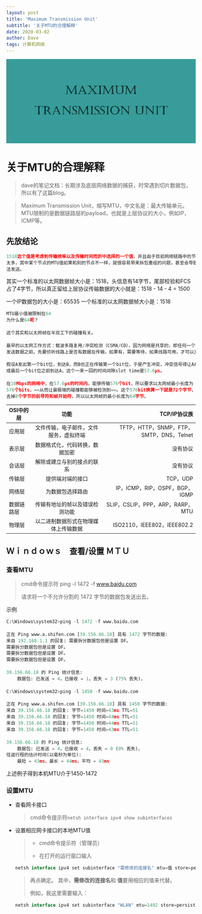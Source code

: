 ```yaml
---
layout: post
title: 'Maximum Transmission Unit'
subtitle: '关于MTU的合理解释'
date: 2020-03-02
author: Dave
tags: 计算机网络 
---
```

![](https://raw.githubusercontent.com/dendyikbc/PicGoBed/master/imgMTU.jpg)

# 关于MTU的合理解释

>dave的笔记文档：长期涉及底层网络数据的捕获，时常遇到切片数据包，所以有了这篇blog。


>Maximum Transmission Unit，缩写MTU，中文名是：最大传输单元。
>MTU限制的是数据链路层的payload，也就是上层协议的大小，例如IP，ICMP等。

## 先放结论

```python
1518这个值是考虑到传输效率以及传输时间而折中选择的一个值，并且由于目前网络链路中的节点
太多，其中某个节点的MTU值如果和别的节点不一样，就很容易带来拆包重组的问题，甚至会导致无
法发送。
```

其实一个标准的以太网数据帧大小是：1518，头信息有14字节，尾部校验和FCS占了4字节，所以真正留给上层协议传输数据的大小就是：1518 - 14 - 4 = 1500

一个IP数据包的大小是：65535
一个标准的以太网数据帧大小是：1518

```python
MTU最小值被限制在64
为什么是64呢？

这个其实和以太网帧在半双工下的碰撞有关。

最早的以太网工作方式：载波多路复用/冲突检测（CSMA/CD），因为网络是共享的，即任何一个节点
发送数据之前，先要侦听线路上是否有数据在传输，如果有，需要等待，如果线路可用，才可以发送。

假设A发出第一个bit位，到达B，而B也正在传输第一个bit位，于是产生冲突，冲突信号得让A在完
成最后一个bit位之前到达A，这个一来一回的时间间隙slot time是57.6μs。

在10Mbps的网络中，在57.6μs的时间内，能够传输576个bit，所以要求以太网帧最小长度为
576个bits，==从而让最极端的碰撞都能够被检测到==。这个576bit换算一下就是72个字节，
去掉8个字节的前导符和帧开始符，所以以太网帧的最小长度为64字节。
```

| OSI中的层        | 功能           | TCP/IP协议族 |
| ------------- |:-------------:| -----:|
| 应用层      | 文件传输，电子邮件，文件服务，虚拟终端 | TFTP，HTTP，SNMP，FTP，SMTP，DNS，Telnet |
| 表示层      | 数据格式化，代码转换，数据加密      |   没有协议 |
| 会话层      | 解除或建立与别的接点的联系      |    没有协议 |
| 传输层      | 提供端对端的接口      |    TCP，UDP |
| 网络层      | 为数据包选择路由      |    IP，ICMP，RIP，OSPF，BGP，IGMP |
| 数据链路层   | 传输有地址的帧以及错误检测功能      |    SLIP，CSLIP，PPP，ARP，RARP，MTU |
| 物理层      | 以二进制数据形式在物理媒体上传输数据      |    ISO2110，IEEE802，IEEE802.2 |


## Ｗｉｎｄｏｗｓ　查看/设置 ＭＴＵ
### 查看MTU
>   cmd命令提示符 ping -l 1472 -f www.baidu.com
>   
>   请求将一个不允许分割的 1472 字节的数据包发送出去。

示例
```python
C:\Windows\system32>ping -l 1472 -f www.baidu.com

正在 Ping www.a.shifen.com [39.156.66.18] 具有 1472 字节的数据:
来自 192.168.1.1 的回复: 需要拆分数据包但是设置 DF。
需要拆分数据包但是设置 DF。
需要拆分数据包但是设置 DF。
需要拆分数据包但是设置 DF。

39.156.66.18 的 Ping 统计信息:
    数据包: 已发送 = 4，已接收 = 1，丢失 = 3 (75% 丢失)，

C:\Windows\system32>ping -l 1450 -f www.baidu.com

正在 Ping www.a.shifen.com [39.156.66.18] 具有 1450 字节的数据:
来自 39.156.66.18 的回复: 字节=1450 时间=43ms TTL=51
来自 39.156.66.18 的回复: 字节=1450 时间=44ms TTL=51
来自 39.156.66.18 的回复: 字节=1450 时间=44ms TTL=51
来自 39.156.66.18 的回复: 字节=1450 时间=43ms TTL=51

39.156.66.18 的 Ping 统计信息:
    数据包: 已发送 = 4，已接收 = 4，丢失 = 0 (0% 丢失)，
往返行程的估计时间(以毫秒为单位):
    最短 = 43ms，最长 = 44ms，平均 = 43ms
```

上述例子得到本机MTU介于1450-1472

### 设置MTU
+ 查看网卡接口
    
    >cmd命令提示符`netsh interface ipv4 show subinterfaces`
+ 设置相应网卡接口的本地MTU值
    >+ cmd命令提示符（管理员）
    >
    >+ 在打开的运行窗口输入
    >
    ```java
    netsh interface ipv4 set subinterface "需修改的连接名" mtu=值 store=persistent
    ```
    >  再点确定。
    >  其中，**需修改的连接名**和 **值**要用相应的值来代替。
    >
    >  例如，我这里需要输入：
    ```java
    netsh interface ipv4 set subinterface "WLAN" mtu=1492 store=persistent
    ```





